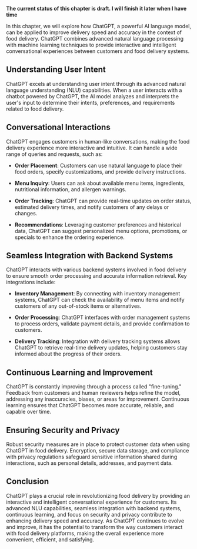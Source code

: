 **The current status of this chapter is draft. I will finish it later when I have time**

In this chapter, we will explore how ChatGPT, a powerful AI language model, can be applied to improve delivery speed and accuracy in the context of food delivery. ChatGPT combines advanced natural language processing with machine learning techniques to provide interactive and intelligent conversational experiences between customers and food delivery systems.

**Understanding User Intent**
-----------------------------

ChatGPT excels at understanding user intent through its advanced natural language understanding (NLU) capabilities. When a user interacts with a chatbot powered by ChatGPT, the AI model analyzes and interprets the user's input to determine their intents, preferences, and requirements related to food delivery.

**Conversational Interactions**
-------------------------------

ChatGPT engages customers in human-like conversations, making the food delivery experience more interactive and intuitive. It can handle a wide range of queries and requests, such as:

* **Order Placement**: Customers can use natural language to place their food orders, specify customizations, and provide delivery instructions.

* **Menu Inquiry**: Users can ask about available menu items, ingredients, nutritional information, and allergen warnings.

* **Order Tracking**: ChatGPT can provide real-time updates on order status, estimated delivery times, and notify customers of any delays or changes.

* **Recommendations**: Leveraging customer preferences and historical data, ChatGPT can suggest personalized menu options, promotions, or specials to enhance the ordering experience.

**Seamless Integration with Backend Systems**
---------------------------------------------

ChatGPT interacts with various backend systems involved in food delivery to ensure smooth order processing and accurate information retrieval. Key integrations include:

* **Inventory Management**: By connecting with inventory management systems, ChatGPT can check the availability of menu items and notify customers of any out-of-stock items or alternatives.

* **Order Processing**: ChatGPT interfaces with order management systems to process orders, validate payment details, and provide confirmation to customers.

* **Delivery Tracking**: Integration with delivery tracking systems allows ChatGPT to retrieve real-time delivery updates, helping customers stay informed about the progress of their orders.

**Continuous Learning and Improvement**
---------------------------------------

ChatGPT is constantly improving through a process called "fine-tuning." Feedback from customers and human reviewers helps refine the model, addressing any inaccuracies, biases, or areas for improvement. Continuous learning ensures that ChatGPT becomes more accurate, reliable, and capable over time.

**Ensuring Security and Privacy**
---------------------------------

Robust security measures are in place to protect customer data when using ChatGPT in food delivery. Encryption, secure data storage, and compliance with privacy regulations safeguard sensitive information shared during interactions, such as personal details, addresses, and payment data.

**Conclusion**
--------------

ChatGPT plays a crucial role in revolutionizing food delivery by providing an interactive and intelligent conversational experience for customers. Its advanced NLU capabilities, seamless integration with backend systems, continuous learning, and focus on security and privacy contribute to enhancing delivery speed and accuracy. As ChatGPT continues to evolve and improve, it has the potential to transform the way customers interact with food delivery platforms, making the overall experience more convenient, efficient, and satisfying.
